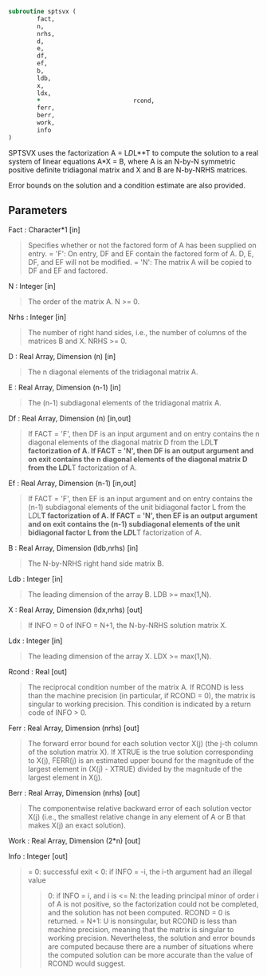 ```fortran
subroutine sptsvx (
		fact,
		n,
		nrhs,
		d,
		e,
		df,
		ef,
		b,
		ldb,
		x,
		ldx,
		*                          rcond,
		ferr,
		berr,
		work,
		info
)
```

 SPTSVX uses the factorization A = L*D*L**T to compute the solution
 to a real system of linear equations A*X = B, where A is an N-by-N
 symmetric positive definite tridiagonal matrix and X and B are
 N-by-NRHS matrices.

 Error bounds on the solution and a condition estimate are also
 provided.

## Parameters
Fact : Character*1 [in]
> Specifies whether or not the factored form of A has been
> supplied on entry.
> = 'F':  On entry, DF and EF contain the factored form of A.
> D, E, DF, and EF will not be modified.
> = 'N':  The matrix A will be copied to DF and EF and
> factored.

N : Integer [in]
> The order of the matrix A.  N >= 0.

Nrhs : Integer [in]
> The number of right hand sides, i.e., the number of columns
> of the matrices B and X.  NRHS >= 0.

D : Real Array, Dimension (n) [in]
> The n diagonal elements of the tridiagonal matrix A.

E : Real Array, Dimension (n-1) [in]
> The (n-1) subdiagonal elements of the tridiagonal matrix A.

Df : Real Array, Dimension (n) [in,out]
> If FACT = 'F', then DF is an input argument and on entry
> contains the n diagonal elements of the diagonal matrix D
> from the L*D*L**T factorization of A.
> If FACT = 'N', then DF is an output argument and on exit
> contains the n diagonal elements of the diagonal matrix D
> from the L*D*L**T factorization of A.

Ef : Real Array, Dimension (n-1) [in,out]
> If FACT = 'F', then EF is an input argument and on entry
> contains the (n-1) subdiagonal elements of the unit
> bidiagonal factor L from the L*D*L**T factorization of A.
> If FACT = 'N', then EF is an output argument and on exit
> contains the (n-1) subdiagonal elements of the unit
> bidiagonal factor L from the L*D*L**T factorization of A.

B : Real Array, Dimension (ldb,nrhs) [in]
> The N-by-NRHS right hand side matrix B.

Ldb : Integer [in]
> The leading dimension of the array B.  LDB >= max(1,N).

X : Real Array, Dimension (ldx,nrhs) [out]
> If INFO = 0 of INFO = N+1, the N-by-NRHS solution matrix X.

Ldx : Integer [in]
> The leading dimension of the array X.  LDX >= max(1,N).

Rcond : Real [out]
> The reciprocal condition number of the matrix A.  If RCOND
> is less than the machine precision (in particular, if
> RCOND = 0), the matrix is singular to working precision.
> This condition is indicated by a return code of INFO > 0.

Ferr : Real Array, Dimension (nrhs) [out]
> The forward error bound for each solution vector
> X(j) (the j-th column of the solution matrix X).
> If XTRUE is the true solution corresponding to X(j), FERR(j)
> is an estimated upper bound for the magnitude of the largest
> element in (X(j) - XTRUE) divided by the magnitude of the
> largest element in X(j).

Berr : Real Array, Dimension (nrhs) [out]
> The componentwise relative backward error of each solution
> vector X(j) (i.e., the smallest relative change in any
> element of A or B that makes X(j) an exact solution).

Work : Real Array, Dimension (2*n) [out]

Info : Integer [out]
> = 0:  successful exit
> < 0:  if INFO = -i, the i-th argument had an illegal value
> > 0:  if INFO = i, and i is
> <= N:  the leading principal minor of order i of A
> is not positive, so the factorization could not
> be completed, and the solution has not been
> computed. RCOND = 0 is returned.
> = N+1: U is nonsingular, but RCOND is less than machine
> precision, meaning that the matrix is singular
> to working precision.  Nevertheless, the
> solution and error bounds are computed because
> there are a number of situations where the
> computed solution can be more accurate than the
> value of RCOND would suggest.

